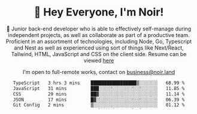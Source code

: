 <div align="center">

<h1 align="center">👋 Hey Everyone, I'm Noir! </h1>
  
<p>
  
 🎉 Junior back-end developer who is able to effectively self-manage during independent projects, as well as collaborate as part of a productive team. Proficient in an assortment of technologies, including Node, Go, Typescript and Nest as well as experienced using sort of things like Next/React, Tailwind, HTML, JavaScript and CSS on the client side. Resume can be viewed [here](https://cdn.noir.land/resume)

</p>
   
<p align="center">

  I'm open to full-remote works, contact on [business@noir.land](mailto:business@noir.land) 
 
 </p>
   

  
<!--START_SECTION:waka-->

```txt
TypeScript   3 hrs 3 mins    █████████████████▒░░░░░░░   68.99 %
JavaScript   31 mins         ███░░░░░░░░░░░░░░░░░░░░░░   11.85 %
CSS          29 mins         ██▓░░░░░░░░░░░░░░░░░░░░░░   11.14 %
JSON         17 mins         █▓░░░░░░░░░░░░░░░░░░░░░░░   06.39 %
Git Config   2 mins          ▒░░░░░░░░░░░░░░░░░░░░░░░░   01.12 %
```

<!--END_SECTION:waka-->
